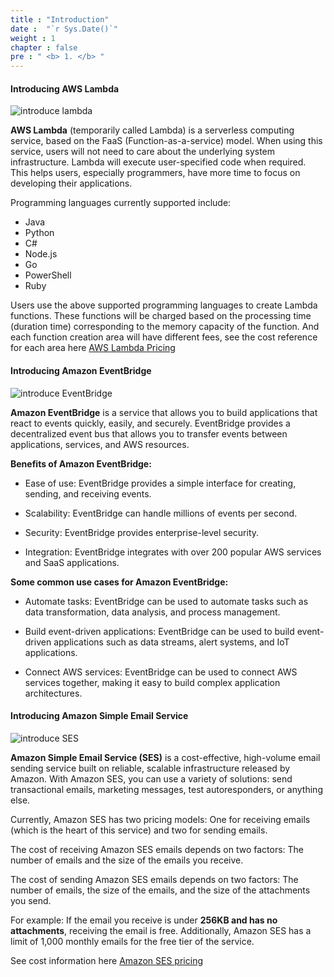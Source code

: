 ```yaml
---
title : "Introduction"
date :  "`r Sys.Date()`" 
weight : 1 
chapter : false
pre : " <b> 1. </b> "
---
```


#### Introducing AWS Lambda

   ![introduce lambda](/aws-fcj-workshop01/images/1-introduce/0001-lambda.png?width=30pc)

**AWS Lambda** (temporarily called Lambda) is a serverless computing service, based on the FaaS (Function-as-a-service) model. When using this service, users will not need to care about the underlying system infrastructure. Lambda will execute user-specified code when required. This helps users, especially programmers, have more time to focus on developing their applications.

Programming languages currently supported include:
- Java
- Python
- C#
- Node.js
- Go
- PowerShell
- Ruby

Users use the above supported programming languages to create Lambda functions. These functions will be charged based on the processing time (duration time) corresponding to the memory capacity of the function. And each function creation area will have different fees, see the cost reference for each area here [AWS Lambda Pricing](https://aws.amazon.com/lambda/pricing/) 

#### Introducing Amazon EventBridge

   ![introduce EventBridge](/aws-fcj-workshop01/images/1-introduce/0002-eventbridge.png?width=30pc)

**Amazon EventBridge** is a service that allows you to build applications that react to events quickly, easily, and securely. EventBridge provides a decentralized event bus that allows you to transfer events between applications, services, and AWS resources.

**Benefits of Amazon EventBridge:**

- Ease of use: EventBridge provides a simple interface for creating, sending, and receiving events.

- Scalability: EventBridge can handle millions of events per second.

- Security: EventBridge provides enterprise-level security.

- Integration: EventBridge integrates with over 200 popular AWS services and SaaS applications.

**Some common use cases for Amazon EventBridge:**

- Automate tasks: EventBridge can be used to automate tasks such as data transformation, data analysis, and process management.

- Build event-driven applications: EventBridge can be used to build event-driven applications such as data streams, alert systems, and IoT applications.

- Connect AWS services: EventBridge can be used to connect AWS services together, making it easy to build complex application architectures.

#### Introducing Amazon Simple Email Service

   ![introduce SES](/aws-fcj-workshop01/images/1-introduce/0003-SES.png?width=30pc)

**Amazon Simple Email Service (SES)** is a cost-effective, high-volume email sending service built on reliable, scalable infrastructure released by Amazon. With Amazon SES, you can use a variety of solutions: send transactional emails, marketing messages, test autoresponders, or anything else.

Currently, Amazon SES has two pricing models: One for receiving emails (which is the heart of this service) and two for sending emails.

The cost of receiving Amazon SES emails depends on two factors: The number of emails and the size of the emails you receive.

The cost of sending Amazon SES emails depends on two factors: The number of emails, the size of the emails, and the size of the attachments you send.

For example: If the email you receive is under **256KB and has no attachments**, receiving the email is free. Additionally, Amazon SES has a limit of 1,000 monthly emails for the free tier of the service.

See cost information here [Amazon SES pricing](https://aws.amazon.com/ses/pricing/)